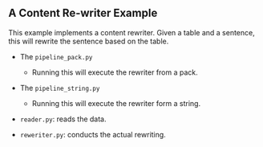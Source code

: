 ## A Content Re-writer Example

This example implements a content rewriter. Given a table and a sentence, this
will rewrite the sentence based on the table.

- The `pipeline_pack.py`
  - Running this will execute the rewriter from a pack. 

- The `pipeline_string.py`
  - Running this will execute the rewriter form a string. 
  
- `reader.py`: reads the data.
- `reweriter.py`: conducts the actual rewriting.
 